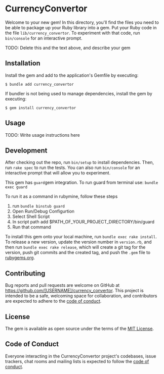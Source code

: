 # CurrencyConvertor

Welcome to your new gem! In this directory, you'll find the files you need to be able to package up your Ruby library
into a gem. Put your Ruby code in the file `lib/currency_convertor`. To experiment with that code, run `bin/console` for
an interactive prompt.

TODO: Delete this and the text above, and describe your gem

## Installation

Install the gem and add to the application's Gemfile by executing:

    $ bundle add currency_convertor

If bundler is not being used to manage dependencies, install the gem by executing:

    $ gem install currency_convertor

## Usage

TODO: Write usage instructions here

## Development

After checking out the repo, run `bin/setup` to install dependencies. Then, run `rake spec` to run the tests. You can
also run `bin/console` for an interactive prompt that will allow you to experiment.

This gem has `guard`gem integration.
To run guard from terminal use:
`bundle exec guard`

To run it as a command in rubymine, follow these steps

1. run `bundle binstub guard`
2. Open Run/Debug Configurtion
3. Select Shell Script
4. In script path add $PATH_OF_YOUR_PROJECT_DIRECTORY/bin/guard
5. Run that command

To install this gem onto your local machine, run `bundle exec rake install`. To release a new version, update the
version number in `version.rb`, and then run `bundle exec rake release`, which will create a git tag for the version,
push git commits and the created tag, and push the `.gem` file to [rubygems.org](https://rubygems.org).

## Contributing

Bug reports and pull requests are welcome on GitHub at https://github.com/[USERNAME]/currency_convertor. This project is
intended to be a safe, welcoming space for collaboration, and contributors are expected to adhere to
the [code of conduct](https://github.com/[USERNAME]/currency_convertor/blob/master/CODE_OF_CONDUCT.md).

## License

The gem is available as open source under the terms of the [MIT License](https://opensource.org/licenses/MIT).

## Code of Conduct

Everyone interacting in the CurrencyConvertor project's codebases, issue trackers, chat rooms and mailing lists is
expected to follow
the [code of conduct](https://github.com/[USERNAME]/currency_convertor/blob/master/CODE_OF_CONDUCT.md).
